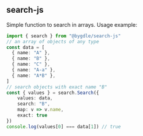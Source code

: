 ## search-js
Simple function to search in arrays. Usage example:
```ts
import { search } from "@bygdle/search-js"
// an array of objects of any type
const data = [
  { name: "A" },
  { name: "B" },
  { name: "C" },
  { name: "A-a" },
  { name: "A*B" },
]
// search objects with exact name "B"
const { values } = search.Search({
    values: data,
    search: "B",
    map: v => v.name,
    exact: true
})
console.log(values[0] === data[1]) // true
```